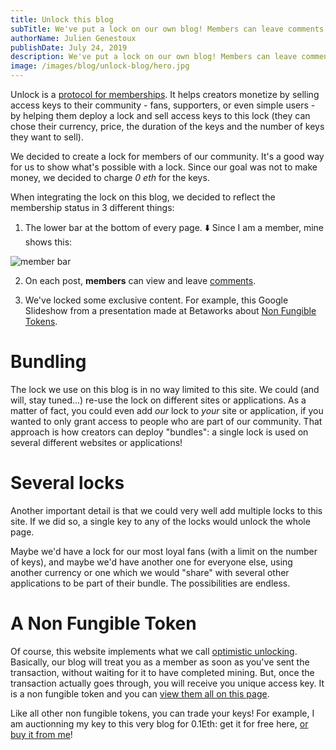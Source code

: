 ```yaml
---
title: Unlock this blog
subTitle: We've put a lock on our own blog! Members can leave comments, read exclusive content and will receive a Non Fungible Token.
authorName: Julien Genestoux
publishDate: July 24, 2019
description: We've put a lock on our own blog! Members can leave comments, read exclusive content and will receive a Non Fungible Token.
image: /images/blog/unlock-blog/hero.jpg
---
```


Unlock is a [protocol for memberships](/blog/protocol-for-membership). It helps creators monetize by selling access keys to their community - fans, supporters, or even simple users - by helping them deploy a lock and sell access keys to this lock (they can chose their currency, price, the duration of the keys and the number of keys they want to sell).

We decided to create a lock for members of our community. It's a good way for us to show what's possible with a lock. Since our goal was not to make money, we decided to charge _0 eth_ for the keys.

When integrating the lock on this blog, we decided to reflect the membership status in 3 different things:

1. The lower bar at the bottom of every page. ⬇️ Since I am a member, mine shows this:

![member bar](/images/blog/unlock-blog/member-bar.png)

2. On each post, __members__ can view and leave [comments](#comments).

3. We've locked some exclusive content. For example, this Google Slideshow from a presentation made at Betaworks about [Non Fungible Tokens](/blog/non-fungible-tokens-betaworks).

# Bundling

The lock we use on this blog is in no way limited to this site. We could (and will, stay tuned...) re-use the lock on different sites or applications. As a matter of fact, you could even add *our* lock to *your* site or application, if you wanted to only grant access to people who are part of our community. That approach is how creators can deploy "bundles": a single lock is used on several different websites or applications!

# Several locks

Another important detail is that we could very well add multiple locks to this site. If we did so, a single key to any of the locks would unlock the whole page.

Maybe we'd have a lock for our most loyal fans (with a limit on the number of keys), and maybe we'd have another one for everyone else, using another currency or one which we would "share" with several other applications to be part of their bundle. The possibilities are endless.

# A Non Fungible Token

Of course, this website implements what we call [optimistic unlocking](/blog/hello-optimistic-unlocking/). Basically, our blog will treat you as a member as soon as you've sent the transaction, without waiting for it to have completed mining. But, once the transaction actually goes through, you will receive you unique access key. It is a non fungible token and you can [view them all on this page](https://opensea.io/assets/unlock-blog-members).

Like all other non fungible tokens, you can trade your keys! For example, I am auctionning my key to this very blog for 0.1Eth: get it for free here, [or buy it from me](https://opensea.io/assets/0xb0114bbdce17e0af91b2be32916a1e236cf6034f/2/sell#!)!




